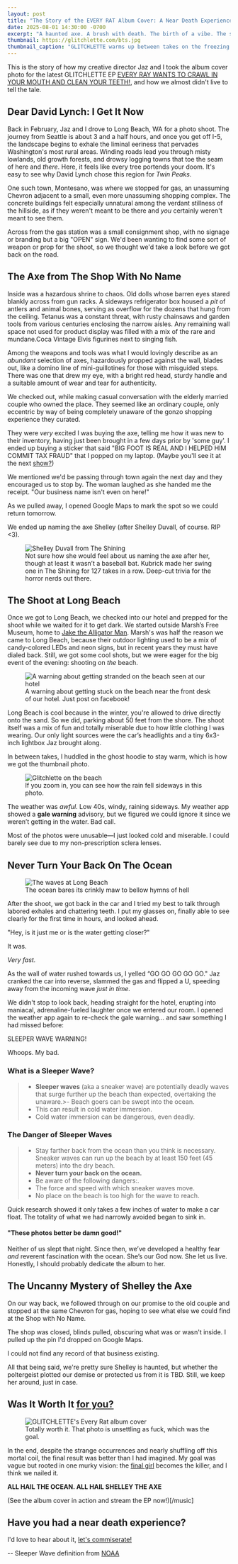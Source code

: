 ```yaml
---
layout: post
title: "The Story of the EVERY RAT Album Cover: A Near Death Experience"
date: 2025-08-01 14:30:00 -0700
excerpt: "A haunted axe. A brush with death. The birth of a vibe. The story behind the EVERY RAT album cover and how Jaz and I almost died getting it."
thumbnail: https://glitchlette.com/bts.jpg
thumbnail_caption: "GLITCHLETTE warms up between takes on the freezing beach in February."
---
```


This is the story of how my creative director Jaz and I took the album cover photo for the latest GLITCHLETTE EP [EVERY RAY WANTS TO CRAWL IN YOUR MOUTH AND CLEAN YOUR TEETH!](/music), and how we almost didn't live to tell the tale. 


## Dear David Lynch: I Get It Now


Back in February, Jaz and I drove to Long Beach, WA for a photo shoot. The journey from Seattle is about 3 and a half hours, and once you get off I-5, the landscape begins to exhale the liminal eeriness that pervades Washington's most rural areas. Winding roads lead you through misty lowlands, old growth forests, and drowsy logging towns that toe the seam of here and *there*. Here, it feels like every tree portends your doom. It's easy to see why David Lynch chose this region for *Twin Peaks.* 


One such town, Montesano, was where we stopped for gas, an unassuming Chevron adjacent to a small, even more unassuming shopping complex. The concrete buildings felt especially unnatural among the verdant stillness of the hillside, as if they weren't meant to be there and  *you* certainly weren't meant to see them. 


Across from the gas station was a small consignment shop, with no signage or branding but a big "OPEN" sign. We'd been wanting to find some sort of weapon or prop for the shoot, so we thought we'd take a look before we got back on the road. 


## The Axe from The Shop With No Name


Inside was a hazardous shrine to chaos. Old dolls whose barren eyes stared blankly across from gun racks. A sideways refrigerator box housed a *pit* of antlers and animal bones, serving as overflow for the dozens that hung from the ceiling. Tetanus was a constant threat, with rusty chainsaws and garden tools from various centuries enclosing the narrow aisles. Any remaining wall space not used for product display was filled with a mix of the rare and mundane.Coca Vintage Elvis figurines next to singing fish. 


Among the weapons and tools was what I would lovingly describe as an *abundant* selection of axes,  hazardously propped against the wall, blades out, like a domino line of mini-guillotines for those with misguided steps. There was one that drew my eye, with a bright red head, sturdy handle and a suitable amount of wear and tear for authenticity. 


We checked out, while making casual conversation with the elderly married couple who owned the place. They seemed like an ordinary couple, only eccentric by way of being completely unaware of the gonzo shopping experience they curated. 


They were *very* excited I was buying the axe, telling me how it was new to their inventory, having just been brought in a few days prior by 'some guy'. I ended up buying a sticker that said "BIG FOOT IS REAL AND I HELPED HIM COMMIT TAX FRAUD" that I popped on my laptop. (Maybe you'll see it at the next [show?](/shows))


 We mentioned we'd be passing through town again the next day and they encouraged us to stop by. The woman laughed as she handed me the receipt. "Our business name isn't even on here!"


As we pulled away, I opened Google Maps to mark the spot so we could return tomorrow. 


We ended up naming the axe Shelley (after Shelley Duvall, of course. RIP <3).

<figure>
  <img src="https://pyxis.nymag.com/v1/imgs/481/940/29ff3982bc6fc7b699a298fe651df6808b-08-shelley-duvall-the-shining.1x.rsquare.w1400.jpg" alt="Shelley Duvall from The Shining" class="blog-post-image">
  <br><figcaption>Not sure how she would feel about us naming the axe after her, though at least it wasn’t a baseball bat. Kubrick made her swing one in The Shining for 127 takes in a row. Deep-cut trivia for the horror nerds out there.</figcaption>
</figure>


## The Shoot at Long Beach


Once we got to Long Beach, we checked into our hotel and prepped for the shoot while we waited for it to get dark. We started outside Marsh’s Free Museum, home to [Jake the Alligator Man](https://en.wikipedia.org/wiki/Jake_the_Alligator_Man). Marsh's was half the reason we came to Long Beach, because their outdoor lighting used to be a mix of candy-colored LEDs and neon signs, but in recent years they must have dialed back. Still, we got some cool shots, but we were eager for the big event of the evening: shooting on *the* beach. 

<figure>
  <img src="/photos/longbeach_warning.jpeg" alt="A warning about getting stranded on the beach seen at our hotel" class="blog-post-image">
  <br><figcaption>A warning about getting stuck on the beach near the front desk of our hotel. Just post on facebook!</figcaption>
</figure>

Long Beach is cool because in the winter, you're allowed to drive directly onto the sand. So we did, parking about 50 feet from the shore. The shoot itself was a mix of fun and totally miserable due to how little clothing I was wearing. Our only light sources were the car’s headlights and a tiny 6x3-inch lightbox Jaz brought along.


In between takes, I huddled in the ghost hoodie to stay warm, which is how we got the thumbnail photo.


<figure>
  <img src="/photos/feltcute.jpeg" alt="Glitchlette on the beach" class="blog-post-image">
  <br><figcaption>If you zoom in, you can see how the rain fell sideways in this photo.</figcaption>
</figure>


The weather was *awful*. Low 40s, windy, raining sideways. My weather app showed a **gale warning** advisory, but we figured we could ignore it since we weren’t getting in the water. Bad call.


Most of the photos were unusable—I just looked cold and miserable. I could barely see due to my non-prescription sclera lenses.  


## Never Turn Your Back On The Ocean

<figure> <img src="/photos/There she is_filtered.jpg" alt="The waves at Long Beach" class="blog-post-image"><br><figcaption>The ocean bares its crinkly maw to bellow hymns of hell</figcaption></figure>

After the shoot, we got back in the car and I tried my best to talk through labored exhales and chattering teeth. I put my glasses on, finally able to see clearly for the first time in hours, and looked ahead.

 "Hey, is it just me or is the water getting closer?"

It was.

*Very fast.*

As the wall of water rushed towards us, I yelled “GO GO GO GO GO." Jaz cranked the car into reverse, slammed the gas and flipped a U, speeding away from the incoming wave *just in time.* 


We didn't stop to look back, heading straight for the hotel, erupting into maniacal, adrenaline-fueled laughter once we entered our room. I opened the weather app again to re-check the gale warning… and saw something I had missed before:


 SLEEPER WAVE WARNING!

Whoops. My bad. 


### What is a Sleeper Wave?
>- **Sleeper waves** (aka a sneaker wave) are potentially deadly waves that surge further up the beach than expected, overtaking the unaware.>- Beach goers can be swept into the ocean.
>- This can result in cold water immersion.
>- Cold water immersion can be dangerous, even deadly.

### The Danger of Sleeper Waves
>- Stay farther back from the ocean than you think is necessary. Sneaker waves can run up the beach by at least 150 feet (45 meters) into the dry beach.
>- **Never turn your back on the ocean.**
>- Be aware of the following dangers:.
>- The force and speed with which sneaker waves move.
>- No place on the beach is too high for the wave to reach.


Quick research showed it only takes a few inches of water to make a car float. The totality of what we had narrowly avoided began to sink in. 

#### "These photos better be damn good!"


Neither of us slept that night. Since then, we’ve developed a healthy fear *and* reverent fascination with the ocean. She’s our God now. She let us live. Honestly, I should probably dedicate the album to her.


## The Uncanny Mystery of Shelley the Axe


On our way back, we followed through on our promise to the old couple and stopped at the same Chevron for gas, hoping to see what else we could find at the Shop with No Name. 


The shop was closed, blinds pulled, obscuring what was or wasn't inside. I pulled up the pin I'd dropped on Google Maps. 


I could not find any record of that business existing. 


All that being said, we're pretty sure Shelley is haunted, but whether the poltergeist plotted our demise or protected us from it is TBD. Still, we keep her around, just in case. 


## Was It Worth It [for you?](https://glitchlette.bandcamp.com/track/shroud) 

<figure>
  <img src="/photos/EVERYRAT_OG.jpg" alt="GLITCHLETTE's Every Rat album cover" class="blog-post-image">
  <br><figcaption>Totally worth it. That photo is unsettling as fuck, which was the goal.</figcaption>
</figure>


In the end, despite the strange occurrences and nearly shuffling off this mortal coil, the final result was better than I had imagined. My goal was vague but rooted in one murky vision: the [final girl](https://en.wikipedia.org/wiki/Final_girl) becomes the killer, and I think we nailed it. 

**ALL HAIL THE OCEAN. ALL HAIL SHELLEY THE AXE**


(See the album cover in action and stream the EP now!)[/music]


## Have you had a near death experience? 

I'd love to hear about it, [let's commiserate!](https://glitchlette.com/guestbook)

--
Sleeper Wave definition from [NOAA](https://www.weather.gov/safety/sneaker-waves)
